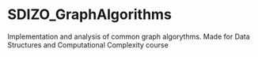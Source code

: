 # SDIZO_GraphAlgorithms
Implementation and analysis of common graph algorythms. 
Made for Data Structures and Computational Complexity course
